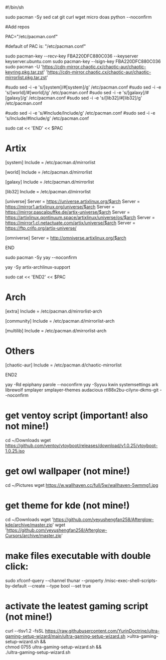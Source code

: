 #!/bin/sh

sudo pacman -Sy sed cat git curl wget micro doas python --noconfirm

#Add repos

PAC="/etc/pacman.conf"

#default of PAC is: "/etc/pacman.conf"

sudo pacman-key --recv-key FBA220DFC880C036 --keyserver keyserver.ubuntu.com
sudo pacman-key --lsign-key FBA220DFC880C036
sudo pacman -U 'https://cdn-mirror.chaotic.cx/chaotic-aur/chaotic-keyring.pkg.tar.zst' 'https://cdn-mirror.chaotic.cx/chaotic-aur/chaotic-mirrorlist.pkg.tar.zst'


#sudo sed -i -e 's/[system]/#[system]/g' /etc/pacman.conf
#sudo sed -i -e 's/[world]/#[world]/g' /etc/pacman.conf
#sudo sed -i -e 's/[galaxy]/#[galaxy]/g' /etc/pacman.conf
#sudo sed -i -e 's/[lib32]/#[lib32]/g' /etc/pacman.conf

#sudo sed -i -e 's/#Include/Include/g' /etc/pacman.conf
#sudo sed -i -e 's/Include/#Include/g' /etc/pacman.conf



sudo cat << 'END' << $PAC

# Artix
[system]
Include = /etc/pacman.d/mirrorlist

[world]
Include = /etc/pacman.d/mirrorlist

[galaxy]
Include = /etc/pacman.d/mirrorlist

[lib32]
Include = /etc/pacman.d/mirrorlist

[universe]
Server = https://universe.artixlinux.org/$arch
Server = https://mirror1.artixlinux.org/universe/$arch
Server = https://mirror.pascalpuffke.de/artix-universe/$arch
Server = https://artixlinux.qontinuum.space/artixlinux/universe/os/$arch
Server = https://mirror1.cl.netactuate.com/artix/universe/$arch
Server = https://ftp.crifo.org/artix-universe/

[omniverse]
Server = http://omniverse.artixlinux.org/$arch

END

sudo pacman -Sy yay --noconfirm

yay -Sy artix-archlinux-support

sudo cat << 'END2' << $PAC
# Arch
[extra]
Include = /etc/pacman.d/mirrorlist-arch

[community]
Include = /etc/pacman.d/mirrorlist-arch

[multilib]
Include = /etc/pacman.d/mirrorlist-arch

# Others
[chaotic-aur]
Include = /etc/pacman.d/chaotic-mirrorlist

END2

yay -Rd epiphany parole --noconfirm
yay -Syyuu kwin systemsettings ark librewolf smplayer smplayer-themes audacious rtl88x2bu-cilynx-dkms-git --noconfirm

# get ventoy script (important! also not mine!) 
cd ~/Downloads
wget https://github.com/ventoy/vtoyboot/releases/download/v1.0.25/vtoyboot-1.0.25.iso

# get owl wallpaper (not mine!)
cd ~/Pictures
wget https://w.wallhaven.cc/full/5w/wallhaven-5wmmg1.jpg

# get theme for kde (not mine!)
cd ~/Downloads
wget 'https://github.com/yeyushengfan258/Afterglow-kde/archive/master.zip'
wget 'https://github.com/yeyushengfan258/Afterglow-Cursors/archive/master.zip' 

# make files executable with double click:
sudo xfconf-query --channel thunar --property /misc-exec-shell-scripts-by-default --create --type bool --set true

# activate the leatest gaming script (not mine!)
curl --tlsv1.2 -fsSL https://raw.githubusercontent.com/YurinDoctrine/ultra-gaming-setup-wizard/main/ultra-gaming-setup-wizard.sh >ultra-gaming-setup-wizard.sh && \
 chmod 0755 ultra-gaming-setup-wizard.sh && \
 ./ultra-gaming-setup-wizard.sh
